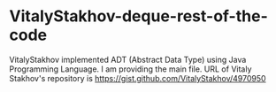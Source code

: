 # VitalyStakhov-deque-rest-of-the-code
VitalyStakhov implemented ADT (Abstract Data Type) using Java Programming Language. I am providing the main file. URL of Vitaly Stakhov's repository is https://gist.github.com/VitalyStakhov/4970950
